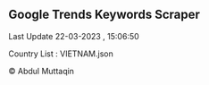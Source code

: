 

## Google Trends Keywords Scraper 
 
Last Update 22-03-2023 , 15:06:50

Country List :
VIETNAM.json



© Abdul Muttaqin 
